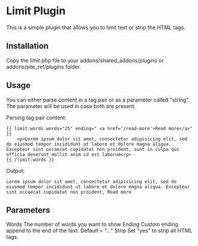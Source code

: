 # Limit Plugin

This is a simple plugin that allows you to limit text or strip the HTML tags.

## Installation

Copy the limit.php file to your addons/shared\_addons/plugins or addons/site\_ref/plugins folder.

## Usage


You can either parse content in a tag pair or as a parameter called "string". The parameter will be used in case both are present.

Parsing tag pair content:

	{{ limit:words words="25" ending=" <a href='/read-more'>Read more</a>" }}
		<p>Lorem ipsum dolor sit amet, consectetur adipisicing elit, sed do eiusmod tempor incididunt ut labore et dolore magna aliqua. Excepteur sint occaecat cupidatat non proident, sunt in culpa qui officia deserunt mollit anim id est laborum</p>
    {{ /limit:words }}

Output:

	Lorem ipsum dolor sit amet, consectetur adipisicing elit, sed do eiusmod tempor incididunt ut labore et dolore magna aliqua. Excepteur sint occaecat cupidatat non proident, Read more
	
	
## Parameters

Words		The number of words you want to show
Ending		Custom ending append to the end of the text. Default = "..."
Strip		Set "yes" to strip all HTML tags.